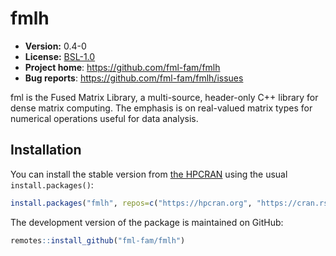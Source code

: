 # fmlh

* **Version:** 0.4-0
* **License:** [BSL-1.0](http://opensource.org/licenses/BSL-1.0)
* **Project home**: https://github.com/fml-fam/fmlh
* **Bug reports**: https://github.com/fml-fam/fmlh/issues


fml is the Fused Matrix Library, a multi-source, header-only C++ library for dense matrix computing. The emphasis is on real-valued matrix types for numerical operations useful for data analysis.


## Installation

You can install the stable version from [the HPCRAN](https://hpcran.org) using the usual `install.packages()`:

```r
install.packages("fmlh", repos=c("https://hpcran.org", "https://cran.rstudio.com"))
```

The development version of the package is maintained on GitHub:

```r
remotes::install_github("fml-fam/fmlh")
```
